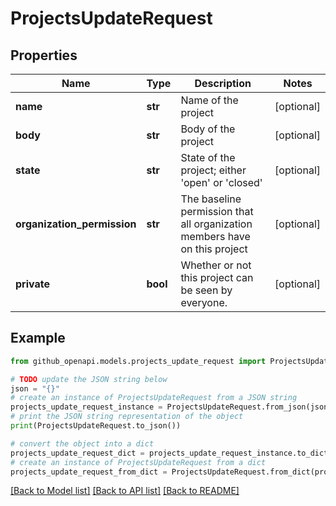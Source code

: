 # ProjectsUpdateRequest


## Properties

Name | Type | Description | Notes
------------ | ------------- | ------------- | -------------
**name** | **str** | Name of the project | [optional] 
**body** | **str** | Body of the project | [optional] 
**state** | **str** | State of the project; either &#39;open&#39; or &#39;closed&#39; | [optional] 
**organization_permission** | **str** | The baseline permission that all organization members have on this project | [optional] 
**private** | **bool** | Whether or not this project can be seen by everyone. | [optional] 

## Example

```python
from github_openapi.models.projects_update_request import ProjectsUpdateRequest

# TODO update the JSON string below
json = "{}"
# create an instance of ProjectsUpdateRequest from a JSON string
projects_update_request_instance = ProjectsUpdateRequest.from_json(json)
# print the JSON string representation of the object
print(ProjectsUpdateRequest.to_json())

# convert the object into a dict
projects_update_request_dict = projects_update_request_instance.to_dict()
# create an instance of ProjectsUpdateRequest from a dict
projects_update_request_from_dict = ProjectsUpdateRequest.from_dict(projects_update_request_dict)
```
[[Back to Model list]](../README.md#documentation-for-models) [[Back to API list]](../README.md#documentation-for-api-endpoints) [[Back to README]](../README.md)


